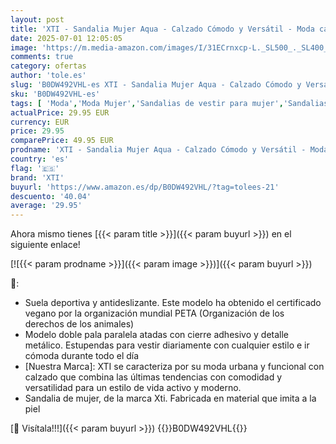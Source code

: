 ```yaml
---
layout: post
title: 'XTI - Sandalia Mujer Aqua - Calzado Cómodo y Versátil - Moda casual - Modelo 14387407  Talla 37 '
date: 2025-07-01 12:05:05
image: 'https://m.media-amazon.com/images/I/31ECrnxcp-L._SL500_._SL400_.jpg'
comments: true
category: ofertas
author: 'tole.es'
slug: 'B0DW492VHL-es XTI - Sandalia Mujer Aqua - Calzado Cómodo y Versátil -...'
sku: 'B0DW492VHL-es'
tags: [ 'Moda','Moda Mujer','Sandalias de vestir para mujer','Sandalias y chanclas para mujer','Zapatos para mujer','sandalia','xti','🇪🇸', ]
actualPrice: 29.95 EUR
currency: EUR
price: 29.95
comparePrice: 49.95 EUR
prodname: 'XTI - Sandalia Mujer Aqua - Calzado Cómodo y Versátil - Moda casual - Modelo 14387407  Talla 37 '
country: 'es'
flag: '🇪🇸'
brand: 'XTI'
buyurl: 'https://www.amazon.es/dp/B0DW492VHL/?tag=tolees-21'
descuento: '40.04'
average: '29.95'
---
```


Ahora mismo tienes [{{< param title >}}]({{< param buyurl >}}) en el siguiente enlace!

[![{{< param prodname >}}]({{< param image >}})]({{< param buyurl >}})

🔎:

- Suela deportiva y antideslizante. Este modelo ha obtenido el certificado vegano por la organización mundial PETA (Organización de los derechos de los animales)
- Modelo doble pala paralela atadas con cierre adhesivo y detalle metálico. Estupendas para vestir diariamente con cualquier estilo e ir cómoda durante todo el día
- [Nuestra Marca]: XTI se caracteriza por su moda urbana y funcional con calzado que combina las últimas tendencias con comodidad y versatilidad para un estilo de vida activo y moderno.
- Sandalia de mujer, de la marca Xti. Fabricada en material que imita a la piel

[🛒 Visítala!!!]({{< param buyurl >}})
{{<world>}}B0DW492VHL{{</world>}}

